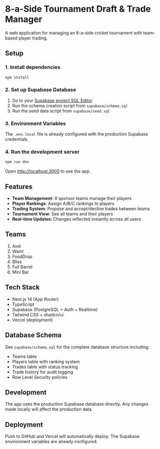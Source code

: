 # 8-a-Side Tournament Draft & Trade Manager

A web application for managing an 8-a-side cricket tournament with team-based player trading.

## Setup

### 1. Install dependencies
```bash
npm install
```

### 2. Set up Supabase Database

1. Go to your [Supabase project SQL Editor](https://supabase.com/dashboard/project/_/sql)
2. Run the schema creation script from `supabase/schema.sql`
3. Run the seed data script from `supabase/seed.sql`

### 3. Environment Variables

The `.env.local` file is already configured with the production Supabase credentials.

### 4. Run the development server
```bash
npm run dev
```

Open [http://localhost:3000](http://localhost:3000) to see the app.

## Features

- **Team Management**: 8 sponsor teams manage their players
- **Player Rankings**: Assign A/B/C rankings to players
- **Trading System**: Propose and accept/decline trades between teams
- **Tournament View**: See all teams and their players
- **Real-time Updates**: Changes reflected instantly across all users

## Teams

1. Aioli
2. Wam!
3. FoodDrop
4. Bliss
5. Full Barrel
6. Mini Bar

## Tech Stack

- Next.js 14 (App Router)
- TypeScript
- Supabase (PostgreSQL + Auth + Realtime)
- Tailwind CSS + shadcn/ui
- Vercel (deployment)

## Database Schema

See `supabase/schema.sql` for the complete database structure including:
- Teams table
- Players table with ranking system
- Trades table with status tracking
- Trade history for audit logging
- Row Level Security policies

## Development

The app uses the production Supabase database directly. Any changes made locally will affect the production data.

## Deployment

Push to GitHub and Vercel will automatically deploy. The Supabase environment variables are already configured.